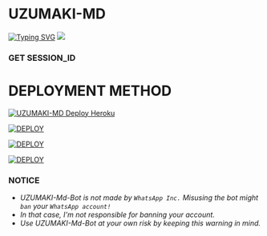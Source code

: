    # UZUMAKI-MD
 <a href="https://git.io/typing-svg"><img src="https://readme-typing-svg.demolab.com?font=EB+Garamond&weight=800&size=28&duration=4000&pause=1000&random=false&width=435&lines=+_______UZUMAKI-MD_____;simple+whatsapp+BOT;BY+ANONYMOUS UZUMAKI;REALESE+DATE+27%2F9%2F2024." alt="Typing SVG" /></a>
 <img src="https://i.pinimg.com/564x/79/76/a1/7976a17a34156be847621a065d82d7a9.jpg"/>
 </a>
</p>

### GET SESSION_ID 
<left>


# DEPLOYMENT METHOD
<a href="https://heroku.com/deploy?template=https://github.com/young-manno/UZUMAKI-MD"><img title="UZUMAKI-MD Deploy Heroku" src="https://img.shields.io/badge/DEPLOY HEROKU-h?color=yellow&style=for-the-badge&logo=heroku"></a> 

<a href='https://repl.it/github.com/young-manno/UZUMAKI-MD' target="_blank"><img alt='DEPLOY' src='https://img.shields.io/badge/-DEPLOY REPLIT-blue?style=for-the-badge&logo=replit&logoColor=white'/></a>

<a href='https://dashboard.render.com' target="_blank"><img alt='DEPLOY' src='https://img.shields.io/badge/DEPLOY RENDER -h?color=yellow&style=for-the-badge&logo=render'/></a>

<a href='https://www.koyeb.com' target="_blank"><img alt='DEPLOY' src='https://img.shields.io/badge/DEPLOY KEYOB -h?color=yellow&style=for-the-badge&logo=koyeb'/></a>

### NOTICE
- *UZUMAKI-Md-Bot is not made by `WhatsApp Inc.`  Misusing the bot might `ban` your `WhatsApp account!`*
- *In that case, I'm not responsible for banning your account.*
- *Use UZUMAKI-Md-Bot at your own risk by keeping this warning in mind.*

